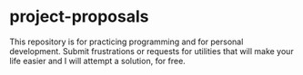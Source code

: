 project-proposals
=================

This repository is for practicing programming and for personal development.  Submit frustrations or requests for utilities that will make your life easier and I will attempt a solution, for free.
